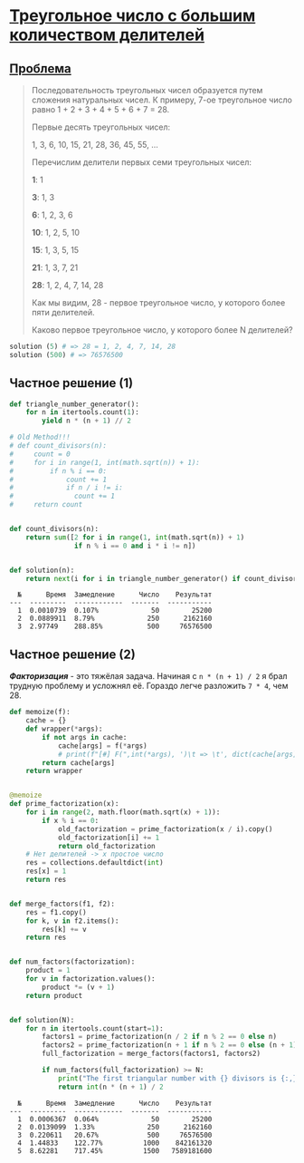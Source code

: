 # [Треугольное число с большим количеством делителей](TODO)

## [Проблема](https://euler.jakumo.org/problems/view/12.html)

>Последовательность треугольных чисел образуется путем сложения натуральных чисел.
> К примеру, 7-ое треугольное число равно 1 + 2 + 3 + 4 + 5 + 6 + 7 = 28. 
>
>Первые десять треугольных чисел:
>
>1, 3, 6, 10, 15, 21, 28, 36, 45, 55, ...
>
>Перечислим делители первых семи треугольных чисел:
>
> **1**: 1
>
> **3**: 1, 3
>
> **6**: 1, 2, 3, 6
>
> **10**: 1, 2, 5, 10
>
> **15**: 1, 3, 5, 15
>
> **21**: 1, 3, 7, 21
>
> **28**: 1, 2, 4, 7, 14, 28
>
>Как мы видим, 28 - первое треугольное число, у которого более пяти делителей.
>
>Каково первое треугольное число, у которого более N делителей?


``` python
solution (5) # => 28 = 1, 2, 4, 7, 14, 28
solution (500) # => 76576500
```

## Частное решение (1)

```python
def triangle_number_generator():
    for n in itertools.count(1):
        yield n * (n + 1) // 2

# Old Method!!!
# def count_divisors(n): 
#     count = 0
#     for i in range(1, int(math.sqrt(n)) + 1):
#         if n % i == 0:
#             count += 1
#             if n / i != i:
#               count += 1
#     return count


def count_divisors(n):
    return sum([2 for i in range(1, int(math.sqrt(n)) + 1)
                if n % i == 0 and i * i != n])


def solution(n):
    return next(i for i in triangle_number_generator() if count_divisors(i) > n)
```
```text
  №      Время  Замедление      Число    Результат
---  ---------  ------------  -------  -----------
  1  0.0010739  0.107%             50        25200
  2  0.0889911  8.79%             250      2162160
  3  2.97749    288.85%           500     76576500
```


## Частное решение (2)

***Факторизация*** - это тяжёлая задача. Начиная с `n * (n + 1) / 2` я брал трудную проблему и усложнял её.
Гораздо легче разложить `7 * 4`, чем 28.

```python
def memoize(f):
    cache = {}
    def wrapper(*args):
        if not args in cache:
            cache[args] = f(*args)
            # print(f"[#] F(",int(*args), ')\t => \t', dict(cache[args])) # TEST OUTPUT
        return cache[args]
    return wrapper


@memoize
def prime_factorization(x):
    for i in range(2, math.floor(math.sqrt(x) + 1)):
        if x % i == 0:
            old_factorization = prime_factorization(x / i).copy()
            old_factorization[i] += 1
            return old_factorization
    # Нет делителей -> x простое число
    res = collections.defaultdict(int)
    res[x] = 1
    return res


def merge_factors(f1, f2):
    res = f1.copy()
    for k, v in f2.items():
        res[k] += v
    return res


def num_factors(factorization):
    product = 1
    for v in factorization.values():
        product *= (v + 1)
    return product


def solution(N):
    for n in itertools.count(start=1):
        factors1 = prime_factorization(n / 2 if n % 2 == 0 else n)
        factors2 = prime_factorization(n + 1 if n % 2 == 0 else (n + 1) / 2)
        full_factorization = merge_factors(factors1, factors2)

        if num_factors(full_factorization) >= N:
            print("The first triangular number with {} divisors is {:,}".format(N, n * (n + 1) / 2))
            return int(n * (n + 1) / 2
```
```text
  №      Время  Замедление      Число    Результат
---  ---------  ------------  -------  -----------
  1  0.0006367  0.064%             50        25200
  2  0.0139099  1.33%             250      2162160
  3  0.220611   20.67%            500     76576500
  4  1.44833    122.77%          1000    842161320
  5  8.62281    717.45%          1500   7589181600
```